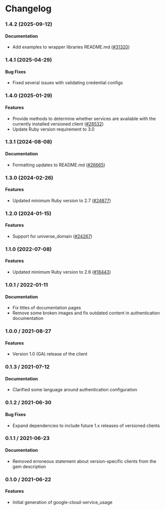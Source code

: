 # Changelog

### 1.4.2 (2025-09-12)

#### Documentation

* Add examples to wrapper libraries README.md ([#31320](https://github.com/googleapis/google-cloud-ruby/issues/31320)) 

### 1.4.1 (2025-04-29)

#### Bug Fixes

* Fixed several issues with validating credential configs 

### 1.4.0 (2025-01-29)

#### Features

* Provide methods to determine whether services are available with the currently installed versioned client ([#28532](https://github.com/googleapis/google-cloud-ruby/issues/28532)) 
* Update Ruby version requirement to 3.0 

### 1.3.1 (2024-08-08)

#### Documentation

* Formatting updates to README.md ([#26665](https://github.com/googleapis/google-cloud-ruby/issues/26665)) 

### 1.3.0 (2024-02-26)

#### Features

* Updated minimum Ruby version to 2.7 ([#24877](https://github.com/googleapis/google-cloud-ruby/issues/24877)) 

### 1.2.0 (2024-01-15)

#### Features

* Support for universe_domain ([#24267](https://github.com/googleapis/google-cloud-ruby/issues/24267)) 

### 1.1.0 (2022-07-08)

#### Features

* Updated minimum Ruby version to 2.6 ([#18443](https://github.com/googleapis/google-cloud-ruby/issues/18443)) 

### 1.0.1 / 2022-01-11

#### Documentation

* Fix titles of documentation pages
* Remove some broken images and fix outdated content in authentication documentation

### 1.0.0 / 2021-08-27

#### Features

* Version 1.0 (GA) release of the client

### 0.1.3 / 2021-07-12

#### Documentation

* Clarified some language around authentication configuration

### 0.1.2 / 2021-06-30

#### Bug Fixes

* Expand dependencies to include future 1.x releases of versioned clients

### 0.1.1 / 2021-06-23

#### Documentation

* Removed erroneous statement about version-specific clients from the gem description

### 0.1.0 / 2021-06-22

#### Features

* Initial generation of google-cloud-service_usage
